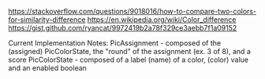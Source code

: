 https://stackoverflow.com/questions/9018016/how-to-compare-two-colors-for-similarity-difference
https://en.wikipedia.org/wiki/Color_difference
https://gist.github.com/ryancat/9972419b2a78f329ce3aebb7f1a09152

Current Implementation Notes:
PicAssignment - composed of the (assigned) PicColorState, the "round" of the assignment (ex. 3 of 8), and a score
PicColorState - composed of a label (name) of a color, (color) value and an enabled boolean
